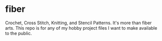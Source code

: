 # fiber
Crochet, Cross Stitch, Knitting, and Stencil Patterns. It's more than fiber arts. This repo is for any of my hobby project files I want to make available to the public.
